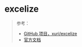 # excelize

> 参考：
>
> - [GitHub 项目，xuri/excelize](https://github.com/xuri/excelize)
> - [官方文档](https://xuri.me/excelize/zh-hans/)
